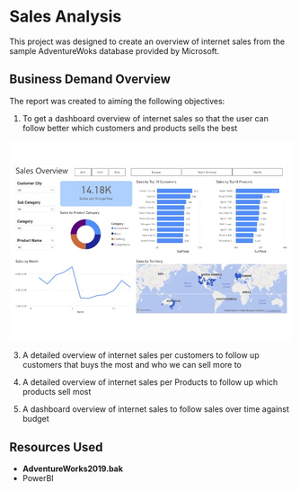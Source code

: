 # Sales Analysis 

This project was designed to create an overview of internet sales from the sample AdventureWoks database provided by Microsoft. 

## Business Demand Overview

The report was created to aiming the following objectives: 

1. To get a dashboard overview of internet sales so that the user can follow better which customers and products sells the best

![](PBI_file.jpg)

3. A detailed overview of internet sales per customers to follow up customers that buys the most and who we can sell more to 

4. A detailed overview of internet sales per Products to follow up which products sell most

5. A dashboard overview of internet sales to follow sales over time against budget  

## Resources Used
- **AdventureWorks2019.bak** 
- PowerBI













